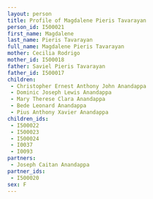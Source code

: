 ```yaml
---
layout: person
title: Profile of Magdalene Pieris Tavarayan
person_id: I500021
first_name: Magdalene
last_name: Pieris Tavarayan
full_name: Magdalene Pieris Tavarayan
mother: Cecilia Rodrigo
mother_id: I500018
father: Saviel Pieris Tavarayan
father_id: I500017
children:
 - Christopher Ernest Anthony John Anandappa
 - Dominic Joseph Lewis Anandappa
 - Mary Therese Clara Anandappa
 - Bede Leonard Anandappa
 - Pius Anthony Xavier Anandappa
children_ids:
 - I500022
 - I500023
 - I500024
 - I0037
 - I0093
partners:
 - Joseph Caitan Anandappa
partner_ids:
 - I500020
sex: F
---
```


